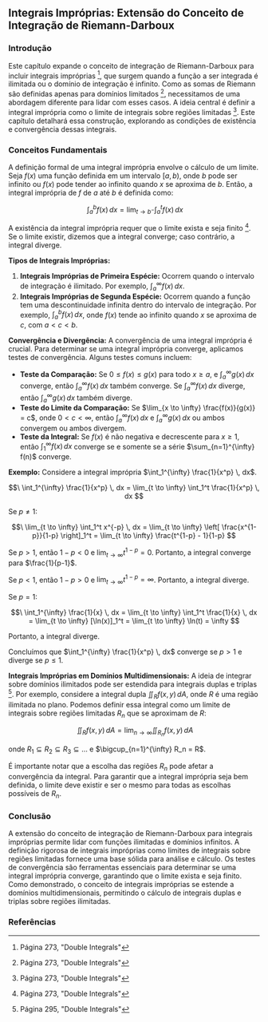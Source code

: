 ## Integrais Impróprias: Extensão do Conceito de Integração de Riemann-Darboux

### Introdução
Este capítulo expande o conceito de integração de Riemann-Darboux para incluir integrais impróprias [^23], que surgem quando a função a ser integrada é ilimitada ou o domínio de integração é infinito. Como as somas de Riemann são definidas apenas para domínios limitados [^23], necessitamos de uma abordagem diferente para lidar com esses casos. A ideia central é definir a integral imprópria como o limite de integrais sobre regiões limitadas [^23]. Este capítulo detalhará essa construção, explorando as condições de existência e convergência dessas integrais.

### Conceitos Fundamentais
A definição formal de uma integral imprópria envolve o cálculo de um limite. Seja $f(x)$ uma função definida em um intervalo $[a, b)$, onde $b$ pode ser infinito ou $f(x)$ pode tender ao infinito quando $x$ se aproxima de $b$. Então, a integral imprópria de $f$ de $a$ até $b$ é definida como:

$$\
\int_a^b f(x) \, dx = \lim_{t \to b^-} \int_a^t f(x) \, dx
$$

A existência da integral imprópria requer que o limite exista e seja finito [^23]. Se o limite existir, dizemos que a integral converge; caso contrário, a integral diverge.

**Tipos de Integrais Impróprias:**
1.  **Integrais Impróprias de Primeira Espécie:** Ocorrem quando o intervalo de integração é ilimitado. Por exemplo, $\int_a^{\infty} f(x) \, dx$.
2.  **Integrais Impróprias de Segunda Espécie:** Ocorrem quando a função tem uma descontinuidade infinita dentro do intervalo de integração. Por exemplo, $\int_a^b f(x) \, dx$, onde $f(x)$ tende ao infinito quando $x$ se aproxima de $c$, com $a < c < b$.

**Convergência e Divergência:**
A convergência de uma integral imprópria é crucial. Para determinar se uma integral imprópria converge, aplicamos testes de convergência. Alguns testes comuns incluem:

*   **Teste da Comparação:** Se $0 \leq f(x) \leq g(x)$ para todo $x \geq a$, e $\int_a^{\infty} g(x) \, dx$ converge, então $\int_a^{\infty} f(x) \, dx$ também converge. Se $\int_a^{\infty} f(x) \, dx$ diverge, então $\int_a^{\infty} g(x) \, dx$ também diverge.
*   **Teste do Limite da Comparação:** Se $\lim_{x \to \infty} \frac{f(x)}{g(x)} = c$, onde $0 < c < \infty$, então $\int_a^{\infty} f(x) \, dx$ e $\int_a^{\infty} g(x) \, dx$ ou ambos convergem ou ambos divergem.
*   **Teste da Integral:** Se $f(x)$ é não negativa e decrescente para $x \geq 1$, então $\int_1^{\infty} f(x) \, dx$ converge se e somente se a série $\sum_{n=1}^{\infty} f(n)$ converge.

**Exemplo:**
Considere a integral imprópria $\int_1^{\infty} \frac{1}{x^p} \, dx$.

$$\
\int_1^{\infty} \frac{1}{x^p} \, dx = \lim_{t \to \infty} \int_1^t \frac{1}{x^p} \, dx
$$

Se $p \neq 1$:

$$\
\lim_{t \to \infty} \int_1^t x^{-p} \, dx = \lim_{t \to \infty} \left[ \frac{x^{1-p}}{1-p} \right]_1^t = \lim_{t \to \infty} \frac{t^{1-p} - 1}{1-p}
$$

Se $p > 1$, então $1 - p < 0$ e $\lim_{t \to \infty} t^{1-p} = 0$. Portanto, a integral converge para $\frac{1}{p-1}$.

Se $p < 1$, então $1 - p > 0$ e $\lim_{t \to \infty} t^{1-p} = \infty$. Portanto, a integral diverge.

Se $p = 1$:

$$\
\int_1^{\infty} \frac{1}{x} \, dx = \lim_{t \to \infty} \int_1^t \frac{1}{x} \, dx = \lim_{t \to \infty} [\ln(x)]_1^t = \lim_{t \to \infty} \ln(t) = \infty
$$

Portanto, a integral diverge.

Concluímos que $\int_1^{\infty} \frac{1}{x^p} \, dx$ converge se $p > 1$ e diverge se $p \leq 1$.

**Integrais Impróprias em Domínios Multidimensionais:**
A ideia de integrar sobre domínios ilimitados pode ser estendida para integrais duplas e triplas [^1]. Por exemplo, considere a integral dupla $\iint_R f(x, y) \, dA$, onde $R$ é uma região ilimitada no plano. Podemos definir essa integral como um limite de integrais sobre regiões limitadas $R_n$ que se aproximam de $R$:

$$\
\iint_R f(x, y) \, dA = \lim_{n \to \infty} \iint_{R_n} f(x, y) \, dA
$$

onde $R_1 \subseteq R_2 \subseteq R_3 \subseteq \dots$ e $\bigcup_{n=1}^{\infty} R_n = R$.

É importante notar que a escolha das regiões $R_n$ pode afetar a convergência da integral. Para garantir que a integral imprópria seja bem definida, o limite deve existir e ser o mesmo para todas as escolhas possíveis de $R_n$.

### Conclusão
A extensão do conceito de integração de Riemann-Darboux para integrais impróprias permite lidar com funções ilimitadas e domínios infinitos. A definição rigorosa de integrais impróprias como limites de integrais sobre regiões limitadas fornece uma base sólida para análise e cálculo. Os testes de convergência são ferramentas essenciais para determinar se uma integral imprópria converge, garantindo que o limite exista e seja finito. Como demonstrado, o conceito de integrais impróprias se estende a domínios multidimensionais, permitindo o cálculo de integrais duplas e triplas sobre regiões ilimitadas.

### Referências
[^23]: Página 273, "Double Integrals"
[^1]: Página 295, "Double Integrals"

<!-- END -->